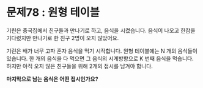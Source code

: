 # 문제78 : 원형 테이블

기린은 중국집에서 친구들과 만나기로 하고, 음식을 시켰습니다.
음식이 나오고 한참을 기다렸지만 만나기로 한 친구 2명이 오지 않았어요.

기린은 배가 너무 고파 혼자 음식을 먹기 시작합니다. 원형 테이블에는 N 개의 음식들이 있습니다.
한 개의 음식을 다 먹으면 그 음식의 시계방향으로 K 번째 음식을 먹습니다.
하지만 아직 오지 않은 친구들을 위해 2개의 접시를 남겨야 합니다.

**마지막으로 남는 음식은 어떤 접시인가요?**

